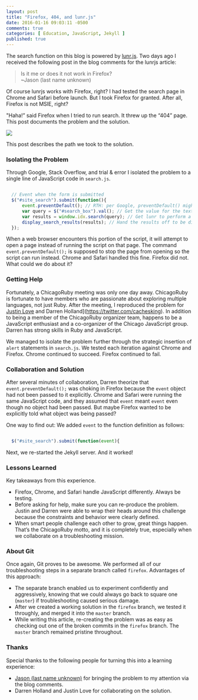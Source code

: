 ```yaml
---
layout: post
title: "Firefox, 404, and lunr.js"
date: 2016-01-16 09:03:11 -0500
comments: true
categories: [ Education, JavaScript, Jekyll ]
published: true
---
```

The search function on this blog is powered by [lunr.js](/blog/2016/01/04/how-to-make-lunrjs-jekyll-work-together/). Two days ago I received the following post in the blog comments for the lunrjs article:

>Is it me or does it not work in Firefox?<br/>~Jason (last name unknown)

Of course lunrjs works with Firefox, right? I had tested the search page in Chrome and Safari before launch. But I took Firefox for granted. After all, Firefox is not MSIE, right?

"Haha!” said Firefox when I tried to run search. It threw up the “404” page. This post documents the problem and the solution.

<!--more-->

<img src=“/images/firefox_lunrjs_404.jpg” style=“”>

This post describes the path we took to the solution.

### Isolating the Problem

Through Google, Stack Overflow, and trial & error I isolated the problem to a single line of JavaScript code in `search.js`.

``` javascript

  // Event when the form is submitted
  $("#site_search").submit(function(){
      event.preventDefault(); // RTH: per Google, preventDefault() might be teh culprit in Firefox
      var query = $("#search_box").val(); // Get the value for the text field
      var results = window.idx.search(query); // Get lunr to perform a search
      display_search_results(results); // Hand the results off to be displayed
  });

```

When a web browser encounters this portion of the script, it will attempt to open a page instead of running the script on that page. The command `event.preventDefault();` is supposed to stop the page from opening so the script can run instead. Chrome and Safari handled this fine. Firefox did not. What could we do about it?

### Getting Help

Fortunately, a ChicagoRuby meeting was only one day away. ChicagoRuby is fortunate to have members who are passionate about exploring multiple languages, not just Ruby. After the meeting, I reproduced the problem for [Justin Love](https://twitter.com/wondible) and Darren Holland](https://twitter.com/cachesking). In addition to being a member of the ChicagoRuby organizer team, happens to be a JavaScript enthusiast and a co-organizer of the Chicago JavaScript group. Darren has strong skills in Ruby and JavaScript.

We managed to isolate the problem further through the strategic insertion of `alert` statements in `search.js`. We tested each iteration against Chrome and Firefox. Chrome continued to succeed. Firefox continued to fail.

### Collaboration and Solution

After several minutes of collaboration, Darren theorize that  `event.preventDefault();` was choking in Firefox because the `event` object had not been passed to it explicitly. Chrome and Safari were running the same JavaScript code, and they assumed that `event` meant `event` even though no object had been passed. But maybe Firefox wanted to be explicitly told what object was being passed?

One way to find out: We added `event` to the function definition as follows:

``` javascript

  $("#site_search").submit(function(event){

```

Next, we re-started the Jekyll server. And it worked!

### Lessons Learned

Key takeaways from this experience.

* Firefox, Chrome, and Safari handle JavaScript differently. Always be testing.
* Before asking for help, make sure you can re-produce the problem. Justin and Darren were able to wrap their heads around this challenge because the constraints and behavior were clearly defined.
* When smart people challenge each other to grow, great things happen. That’s the ChicagoRuby motto, and it is completely true, especially when we collaborate on a troubleshooting mission.

### About Git

Once again, Git proves to be awesome. We performed all of our troubleshooting steps in a separate branch called `firefox`. Advantages of this approach:

* The separate branch enabled us to experiment confidently and aggressively, knowing that we could always go back to square one (`master`) if troubleshooting caused serious damage.
* After we created a working solution in the `firefox` branch, we tested it throughly, and merged it into the `master` branch.
* While writing this article, re-creating the problem was as easy as checking out one of the broken commits in the `firefox` branch. The `master` branch remained pristine throughout.

### Thanks

Special thanks to the following people for turning this into a learning experience:

* [Jason (last name unknown)](https://disqus.com/by/jsonmone/) for bringing the problem to my attention via the blog comments.
* Darren Holland and Justin Love for collaborating on the solution.
